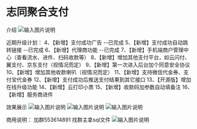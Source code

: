 # 志同聚合支付
介绍
![输入图片说明](https://images.gitee.com/uploads/images/2021/1130/214739_c6f0d7a5_8114674.png "未命名思维导图.png")

近期升级计划：
4、【新增】支付成功广告  --已完成
5、【新增】支付成功自动跳转链接 --已完成
6、【新增】代理商功能  --已完成
7、【新增】手机端商户管理中心（查看流水、进件、扫码收款等）
8、【新增】增加其他支付平台，如云闪付、翼支付、京东支付（视情况而定）
9、【新增】第一次进入后台加个同意安全协议
10、【新增】增加其他收款喇叭（视情况而定）
11、【新增】支持微信代金券、支付宝代金券
12、【新增】支付成功后推送支付结果到其它接口
13、【开源版】增加在线升级功能
14、【新增】云打印小票
15、【新增】收款码加参数自动填备注
16、【新增】服务商进件

效果展示
![输入图片说明](https://images.gitee.com/uploads/images/2021/1130/212256_8d7c61ab_8114674.png "屏幕截图.png")
![输入图片说明](https://images.gitee.com/uploads/images/2021/1130/212309_9eb6a089_8114674.png "屏幕截图.png")
![输入图片说明](https://images.gitee.com/uploads/images/2021/1130/212659_22173c1f_8114674.png "屏幕截图.png")

商用说明：
加群553614891 找群主拿sql文件
![输入图片说明](https://images.gitee.com/uploads/images/2021/1130/214951_79b5b8db_8114674.png "屏幕截图.png")
